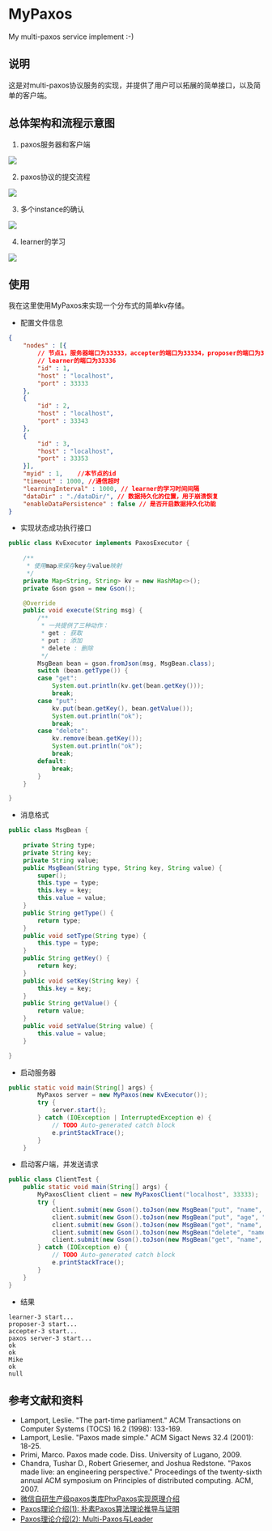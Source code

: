 # MyPaxos

My multi-paxos service implement :-)  

## 说明

这是对multi-paxos协议服务的实现，并提供了用户可以拓展的简单接口，以及简单的客户端。

## 总体架构和流程示意图

1. paxos服务器和客户端

![](http://7xrlnt.com1.z0.glb.clouddn.com/mypaxos.png)


2. paxos协议的提交流程

![](http://7xrlnt.com1.z0.glb.clouddn.com/mypaxos-2.png)

3. 多个instance的确认

![](http://7xrlnt.com1.z0.glb.clouddn.com/mypaxos-3.png)

4. learner的学习

![](http://7xrlnt.com1.z0.glb.clouddn.com/mypaxos-4.png)

## 使用

我在这里使用MyPaxos来实现一个分布式的简单kv存储。

* 配置文件信息

```json
{
    "nodes" : [{
        // 节点1，服务器端口为33333，accepter的端口为33334，proposer的端口为33335
        // learner的端口为33336
        "id" : 1,
        "host" : "localhost",
        "port" : 33333
    },
    {
        "id" : 2,
        "host" : "localhost",
        "port" : 33343
    },
    {
        "id" : 3,
        "host" : "localhost",
        "port" : 33353
    }],
    "myid" : 1,    //本节点的id
    "timeout" : 1000, //通信超时
    "learningInterval" : 1000, // learner的学习时间间隔
    "dataDir" : "./dataDir/", // 数据持久化的位置，用于崩溃恢复
    "enableDataPersistence" : false // 是否开启数据持久化功能
}
```

* 实现状态成功执行接口

```java
public class KvExecutor implements PaxosExecutor {
	
	/**
	 * 使用map来保存key与value映射
	 */
	private Map<String, String> kv = new HashMap<>();
	private Gson gson = new Gson();

	@Override
	public void execute(String msg) {
		/**
		 * 一共提供了三种动作：
		 * get : 获取
		 * put : 添加
		 * delete : 删除
		 */
		MsgBean bean = gson.fromJson(msg, MsgBean.class);
		switch (bean.getType()) {
		case "get":
			System.out.println(kv.get(bean.getKey()));
			break;
		case "put":
			kv.put(bean.getKey(), bean.getValue());
			System.out.println("ok");
			break;
		case "delete":
			kv.remove(bean.getKey());
			System.out.println("ok");
			break;
		default:
			break;
		}
	}

}
```

* 消息格式

```java
public class MsgBean {
	
	private String type;
	private String key;
	private String value;
	public MsgBean(String type, String key, String value) {
		super();
		this.type = type;
		this.key = key;
		this.value = value;
	}
	public String getType() {
		return type;
	}
	public void setType(String type) {
		this.type = type;
	}
	public String getKey() {
		return key;
	}
	public void setKey(String key) {
		this.key = key;
	}
	public String getValue() {
		return value;
	}
	public void setValue(String value) {
		this.value = value;
	}

}
```

* 启动服务器

```java
public static void main(String[] args) {
		MyPaxos server = new MyPaxos(new KvExecutor());
		try {
			server.start();
		} catch (IOException | InterruptedException e) {
			// TODO Auto-generated catch block
			e.printStackTrace();
		}
	}
```

* 启动客户端，并发送请求

```java
public class ClientTest {
	public static void main(String[] args) {
		MyPaxosClient client = new MyPaxosClient("localhost", 33333);
		try {
			client.submit(new Gson().toJson(new MsgBean("put", "name", "Mike")));
			client.submit(new Gson().toJson(new MsgBean("put", "age", "22")));
			client.submit(new Gson().toJson(new MsgBean("get", "name", "")));
			client.submit(new Gson().toJson(new MsgBean("delete", "name", "")));
			client.submit(new Gson().toJson(new MsgBean("get", "name", "")));
		} catch (IOException e) {
			// TODO Auto-generated catch block
			e.printStackTrace();
		}
	}
}
```

* 结果

```
learner-3 start...
proposer-3 start...
accepter-3 start...
paxos server-3 start...
ok
ok
Mike
ok
null
```

## 参考文献和资料

* Lamport, Leslie. "The part-time parliament." ACM Transactions on Computer Systems (TOCS) 16.2 (1998): 133-169.
* Lamport, Leslie. "Paxos made simple." ACM Sigact News 32.4 (2001): 18-25.
* Primi, Marco. Paxos made code. Diss. University of Lugano, 2009.
* Chandra, Tushar D., Robert Griesemer, and Joshua Redstone. "Paxos made live: an engineering perspective." Proceedings of the twenty-sixth annual ACM symposium on Principles of distributed computing. ACM, 2007.
* [微信自研生产级paxos类库PhxPaxos实现原理介绍](http://mp.weixin.qq.com/s?__biz=MzI4NDMyNTU2Mw==&mid=2247483695&idx=1&sn=91ea422913fc62579e020e941d1d059e#rd)
* [Paxos理论介绍(1): 朴素Paxos算法理论推导与证明](https://zhuanlan.zhihu.com/p/21438357?refer=lynncui)
* [Paxos理论介绍(2): Multi-Paxos与Leader](https://zhuanlan.zhihu.com/p/21466932?refer=lynncui)